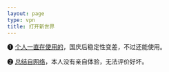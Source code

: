 ```yaml
---
layout: page
type: vpn
title: 打开新世界
---
```


❶ [个人一直在使用的](https://uu635.com)，国庆后稳定性变差，不过还能使用。

❷ [总结自网络](https://iseex.github.io/vpn/vpn.pdf)，本人没有亲自体验，无法评价好坏。

